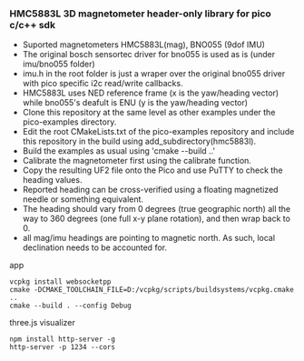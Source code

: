 ### HMC5883L 3D magnetometer header-only library for pico c/c++ sdk

- Suported magnetometers HMC5883L(mag), BNO055 (9dof IMU)
- The original bosch sensortec driver for bno055 is used as is (under imu/bno055 folder)
- imu.h in the root folder is just a wraper over the original bno055 driver with pico specific i2c read/write callbacks.
- HMC5883L uses NED reference frame (x is the yaw/heading vector) while bno055's deafult is ENU (y is the yaw/heading vector)
- Clone this repository at the same level as other examples under the pico-examples directory.
- Edit the root CMakeLists.txt of the pico-examples repository and include this repository in the build using add_subdirectory(hmc5883l).
- Build the examples as usual using 'cmake --build ..'
- Calibrate the magnetometer first using the calibrate function.
- Copy the resulting UF2 file onto the Pico and use PuTTY to check the heading values.
- Reported heading can be cross-verified using a floating magnetized needle or something equivalent.
- The heading should vary from 0 degrees (true geographic north) all the way to 360 degrees (one full x-y plane rotation), and then wrap back to 0.
- all mag/imu headings are pointing to magnetic north. As such, local declination needs to be accounted for.

app
```
vcpkg install websocketpp
cmake -DCMAKE_TOOLCHAIN_FILE=D:/vcpkg/scripts/buildsystems/vcpkg.cmake ..
cmake --build . --config Debug
```

three.js visualizer
```
npm install http-server -g
http-server -p 1234 --cors
```